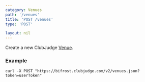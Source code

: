 ```yaml
---
category: Venues
path: '/venues'
title: 'POST /venues'
type: 'POST'

layout: nil
---
```


Create a new ClubJudge [Venue](#/venue-model).

### Example

```
curl -X POST "https://bifrost.clubjudge.com/v2/venues.json?token=userToken"
```
